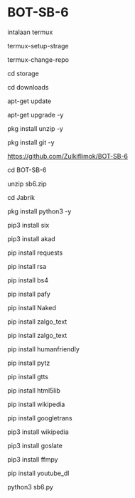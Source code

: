 # BOT-SB-6


intalaan termux

termux-setup-strage

termux-change-repo

cd storage

cd downloads

apt-get update

apt-get upgrade -y

pkg install unzip -y

pkg install git -y

https://github.com/Zulkiflimok/BOT-SB-6

cd BOT-SB-6

unzip sb6.zip

cd Jabrik

pkg install python3 -y

pip3 install six

 pip3 install akad

pip install requests

pip install rsa

pip install bs4

pip install pafy

pip install Naked

pip install zalgo_text

pip install zalgo_text
 
pip install humanfriendly

pip install pytz

pip install gtts

pip install html5lib

pip install wikipedia

pip install googletrans

pip3 install wikipedia

pip3 install goslate

pip3 install ffmpy

pip install youtube_dl
 
python3 sb6.py

